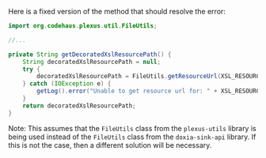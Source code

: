 Here is a fixed version of the method that should resolve the error:

```java
import org.codehaus.plexus.util.FileUtils;

//...

private String getDecoratedXslResourcePath() {
    String decoratedXslResourcePath = null;
    try {
        decoratedXslResourcePath = FileUtils.getResourceUrl(XSL_RESOURCE).getFile();
    } catch (IOException e) {
        getLog().error("Unable to get resource url for: " + XSL_RESOURCE, e);
    }
    return decoratedXslResourcePath;
}
```

Note: This assumes that the `FileUtils` class from the `plexus-utils` library is being used instead of the `FileUtils` class from the `doxia-sink-api` library. If this is not the case, then a different solution will be necessary.